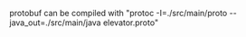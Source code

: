 protobuf can be compiled with "protoc -I=./src/main/proto --java_out=./src/main/java elevator.proto"
